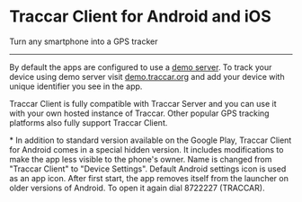# Traccar Client for Android and iOS

Turn any smartphone into a GPS tracker

***

By default the apps are configured to use a [demo server](broken-reference). To track your device using demo server visit [demo.traccar.org](http://demo.traccar.org/) and add your device with unique identifier you see in the app.

Traccar Client is fully compatible with Traccar Server and you can use it with your own hosted instance of Traccar. Other popular GPS tracking platforms also fully support Traccar Client.

\* In addition to standard version available on the Google Play, Traccar Client for Android comes in a special hidden version. It includes modifications to make the app less visible to the phone's owner. Name is changed from "Traccar Client" to "Device Settings". Default Android settings icon is used as an app icon. After first start, the app removes itself from the launcher on older versions of Android. To open it again dial 8722227 (TRACCAR).
